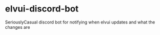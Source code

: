 # elvui-discord-bot
SeriouslyCasual discord bot for notifying when elvui updates and what the changes are
